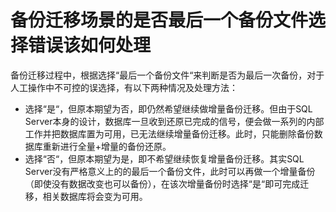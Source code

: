 # 备份迁移场景的是否最后一个备份文件选择错误该如何处理<a name="drs_04_0041"></a>

备份迁移过程中，根据选择“最后一个备份文件“来判断是否为最后一次备份，对于人工操作中不可控的误选择，有以下两种情况及处理方法：

-   选择“是“，但原本期望为否，即仍然希望继续做增量备份迁移。但由于SQL Server本身的设计，数据库一旦收到还原已完成的信号，便会做一系列的内部工作并把数据库置为可用，已无法继续增量备份迁移。此时，只能删除备份数据库重新进行全量+增量的备份还原。
-   选择“否“，但原本期望为是，即不希望继续恢复增量备份迁移。其实SQL Server没有严格意义上的的最后一个备份文件，此时可以再做一个增量备份（即使没有数据改变也可以备份），在该次增量备份时选择“是“即可完成迁移，相关数据库将会变为可用。

